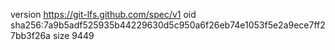 version https://git-lfs.github.com/spec/v1
oid sha256:7a9b5adf525935b44229630d5c950a6f26eb74e1053f5e2a9ece7ff27bb3f26a
size 9449
